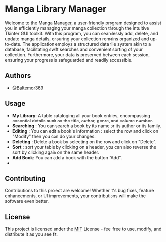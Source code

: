 
# Manga Library Manager

Welcome to the Manga Manager, a user-friendly program designed to assist you in efficiently managing your manga collection through the intuitive Tkinter GUI toolkit. With this program, you can seamlessly add, delete, and update manga details, ensuring your collection remains organized and up-to-date. The application employs a structured data file system akin to a database, facilitating swift searches and convenient sorting of your collection. Furthermore, your data is preserved between each session, ensuring your progress is safeguarded and readily accessible.

## Authors

- [@Baltemor369](https://github.com/Baltemor369)

## Usage

- **My Library**: A table cataloging all your book entries, encompassing essential details such as the title, author, genre, and volume number.
- **Searching** : You can search a book by its name or its author or its family.
- **Editing** : You can edit a book's information : select the row and click on "Modify" then you can do your changes.
- **Deleting** : Delete a book by selecting on the row and click on "Delete".
- **Sort** :  sort your table by clicking on a header, you can also reverse the sort by clicking again on the same header.
- **Add Book**: You can add a book with the button "Add".
- 
## Contributing

Contributions to this project are welcome! Whether it's bug fixes, feature enhancements, or UI improvements, your contributions will make the software even better.

## License

This project is licensed under the [MIT](https://choosealicense.com/licenses/mit/) License - feel free to use, modify, and distribute it as you see fit.


